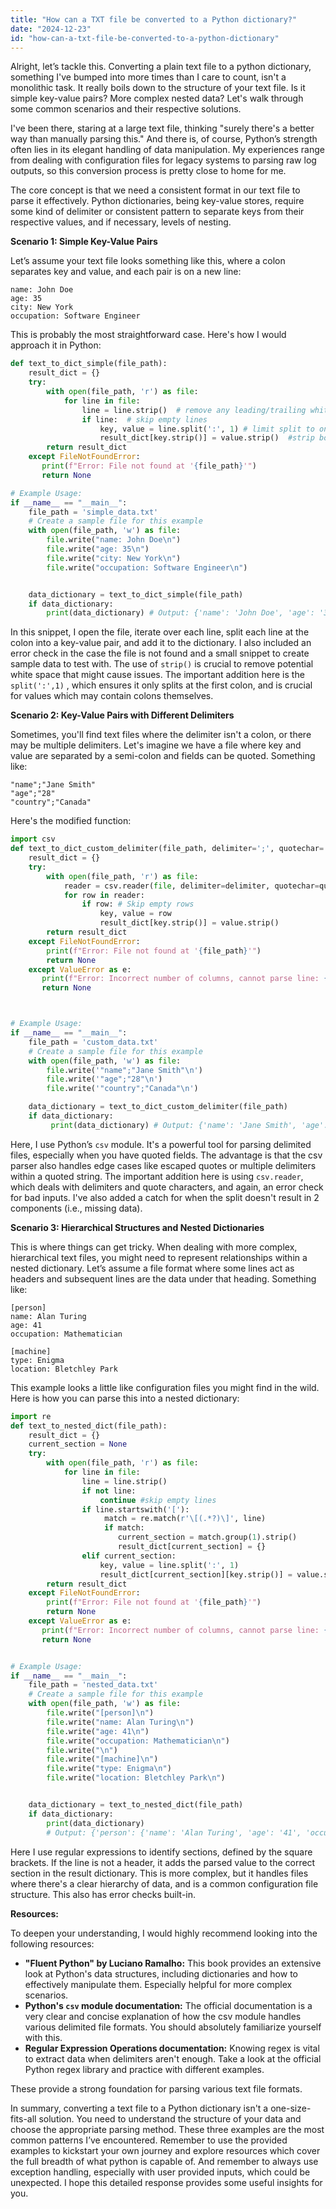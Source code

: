 ```yaml
---
title: "How can a TXT file be converted to a Python dictionary?"
date: "2024-12-23"
id: "how-can-a-txt-file-be-converted-to-a-python-dictionary"
---
```


Alright, let’s tackle this. Converting a plain text file to a python dictionary, something I've bumped into more times than I care to count, isn't a monolithic task. It really boils down to the structure of your text file. Is it simple key-value pairs? More complex nested data? Let's walk through some common scenarios and their respective solutions.

I've been there, staring at a large text file, thinking "surely there's a better way than manually parsing this." And there is, of course, Python’s strength often lies in its elegant handling of data manipulation. My experiences range from dealing with configuration files for legacy systems to parsing raw log outputs, so this conversion process is pretty close to home for me.

The core concept is that we need a consistent format in our text file to parse it effectively. Python dictionaries, being key-value stores, require some kind of delimiter or consistent pattern to separate keys from their respective values, and if necessary, levels of nesting.

**Scenario 1: Simple Key-Value Pairs**

Let’s assume your text file looks something like this, where a colon separates key and value, and each pair is on a new line:

```
name: John Doe
age: 35
city: New York
occupation: Software Engineer
```

This is probably the most straightforward case. Here's how I would approach it in Python:

```python
def text_to_dict_simple(file_path):
    result_dict = {}
    try:
        with open(file_path, 'r') as file:
            for line in file:
                line = line.strip()  # remove any leading/trailing whitespaces
                if line:  # skip empty lines
                    key, value = line.split(':', 1) # limit split to one occurence, prevents issues if values also contain colons.
                    result_dict[key.strip()] = value.strip()  #strip both key and value
        return result_dict
    except FileNotFoundError:
       print(f"Error: File not found at '{file_path}'")
       return None

# Example Usage:
if __name__ == "__main__":
    file_path = 'simple_data.txt'
    # Create a sample file for this example
    with open(file_path, 'w') as file:
        file.write("name: John Doe\n")
        file.write("age: 35\n")
        file.write("city: New York\n")
        file.write("occupation: Software Engineer\n")


    data_dictionary = text_to_dict_simple(file_path)
    if data_dictionary:
        print(data_dictionary) # Output: {'name': 'John Doe', 'age': '35', 'city': 'New York', 'occupation': 'Software Engineer'}
```

In this snippet, I open the file, iterate over each line, split each line at the colon into a key-value pair, and add it to the dictionary. I also included an error check in the case the file is not found and a small snippet to create sample data to test with. The use of `strip()` is crucial to remove potential white space that might cause issues. The important addition here is the `split(':',1)` , which ensures it only splits at the first colon, and is crucial for values which may contain colons themselves.

**Scenario 2: Key-Value Pairs with Different Delimiters**

Sometimes, you'll find text files where the delimiter isn't a colon, or there may be multiple delimiters. Let's imagine we have a file where key and value are separated by a semi-colon and fields can be quoted. Something like:

```
"name";"Jane Smith"
"age";"28"
"country";"Canada"
```

Here's the modified function:

```python
import csv
def text_to_dict_custom_delimiter(file_path, delimiter=';', quotechar='"'):
    result_dict = {}
    try:
        with open(file_path, 'r') as file:
            reader = csv.reader(file, delimiter=delimiter, quotechar=quotechar)
            for row in reader:
                if row: # Skip empty rows
                    key, value = row
                    result_dict[key.strip()] = value.strip()
        return result_dict
    except FileNotFoundError:
        print(f"Error: File not found at '{file_path}'")
        return None
    except ValueError as e:
       print(f"Error: Incorrect number of columns, cannot parse line: {e}")
       return None



# Example Usage:
if __name__ == "__main__":
    file_path = 'custom_data.txt'
    # Create a sample file for this example
    with open(file_path, 'w') as file:
        file.write('"name";"Jane Smith"\n')
        file.write('"age";"28"\n')
        file.write('"country";"Canada"\n')

    data_dictionary = text_to_dict_custom_delimiter(file_path)
    if data_dictionary:
         print(data_dictionary) # Output: {'name': 'Jane Smith', 'age': '28', 'country': 'Canada'}
```

Here, I use Python’s `csv` module. It's a powerful tool for parsing delimited files, especially when you have quoted fields. The advantage is that the csv parser also handles edge cases like escaped quotes or multiple delimiters within a quoted string. The important addition here is using `csv.reader`, which deals with delimiters and quote characters, and again, an error check for bad inputs. I've also added a catch for when the split doesn't result in 2 components (i.e., missing data).

**Scenario 3: Hierarchical Structures and Nested Dictionaries**

This is where things can get tricky. When dealing with more complex, hierarchical text files, you might need to represent relationships within a nested dictionary. Let’s assume a file format where some lines act as headers and subsequent lines are the data under that heading. Something like:

```
[person]
name: Alan Turing
age: 41
occupation: Mathematician

[machine]
type: Enigma
location: Bletchley Park
```
This example looks a little like configuration files you might find in the wild. Here is how you can parse this into a nested dictionary:

```python
import re
def text_to_nested_dict(file_path):
    result_dict = {}
    current_section = None
    try:
        with open(file_path, 'r') as file:
            for line in file:
                line = line.strip()
                if not line:
                    continue #skip empty lines
                if line.startswith('['):
                     match = re.match(r'\[(.*?)\]', line)
                     if match:
                        current_section = match.group(1).strip()
                        result_dict[current_section] = {}
                elif current_section:
                    key, value = line.split(':', 1)
                    result_dict[current_section][key.strip()] = value.strip()
        return result_dict
    except FileNotFoundError:
        print(f"Error: File not found at '{file_path}'")
        return None
    except ValueError as e:
       print(f"Error: Incorrect number of columns, cannot parse line: {e}")
       return None


# Example Usage:
if __name__ == "__main__":
    file_path = 'nested_data.txt'
    # Create a sample file for this example
    with open(file_path, 'w') as file:
        file.write("[person]\n")
        file.write("name: Alan Turing\n")
        file.write("age: 41\n")
        file.write("occupation: Mathematician\n")
        file.write("\n")
        file.write("[machine]\n")
        file.write("type: Enigma\n")
        file.write("location: Bletchley Park\n")


    data_dictionary = text_to_nested_dict(file_path)
    if data_dictionary:
        print(data_dictionary)
        # Output: {'person': {'name': 'Alan Turing', 'age': '41', 'occupation': 'Mathematician'}, 'machine': {'type': 'Enigma', 'location': 'Bletchley Park'}}
```
Here I use regular expressions to identify sections, defined by the square brackets. If the line is not a header, it adds the parsed value to the correct section in the result dictionary. This is more complex, but it handles files where there's a clear hierarchy of data, and is a common configuration file structure. This also has error checks built-in.

**Resources:**

To deepen your understanding, I would highly recommend looking into the following resources:

*   **"Fluent Python" by Luciano Ramalho:** This book provides an extensive look at Python's data structures, including dictionaries and how to effectively manipulate them. Especially helpful for more complex scenarios.
*   **Python's `csv` module documentation:** The official documentation is a very clear and concise explanation of how the csv module handles various delimited file formats. You should absolutely familiarize yourself with this.
*   **Regular Expression Operations documentation:** Knowing regex is vital to extract data when delimiters aren't enough. Take a look at the official Python regex library and practice with different examples.

These provide a strong foundation for parsing various text file formats.

In summary, converting a text file to a Python dictionary isn't a one-size-fits-all solution. You need to understand the structure of your data and choose the appropriate parsing method. These three examples are the most common patterns I’ve encountered. Remember to use the provided examples to kickstart your own journey and explore resources which cover the full breadth of what python is capable of. And remember to always use exception handling, especially with user provided inputs, which could be unexpected. I hope this detailed response provides some useful insights for you.

